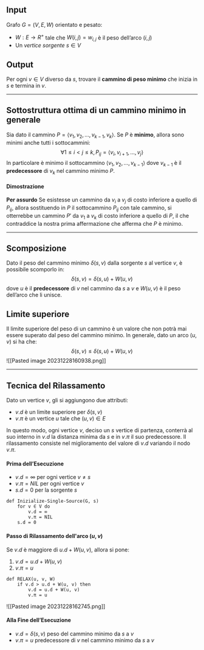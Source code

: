 ## Input
Grafo $G = (V, E, W)$ orientato e pesato:
- $W : E \rightarrow R^+$ tale che $W(i,j) = w_{i,j}$ è il peso dell’arco $(i,j)$
- Un *vertice sorgente* $s ∈ V$

## Output
Per ogni $v ∈ V$ diverso da $s$, trovare il **cammino di peso minimo** che inizia in $s$ e termina in $v$.

---
## Sottostruttura ottima di un cammino minimo in generale

Sia dato il cammino $P = ⟨v_1, v_2, ..., v_{k-1}, v_k⟩$. Se $P$ è **minimo**, allora sono minimi anche tutti i sottocammini: $$∀1 ≤ i < j ≤ k, P_{ij} = ⟨v_i , v_{i+1}, ..., v_j⟩$$In particolare è minimo il sottocammino $⟨v_1, v_2, ..., v_{k-1}⟩$ dove $v_{k-1}$ è il **predecessore** di $v_k$ nel cammino minimo $P$.

#### Dimostrazione
**Per assurdo**
Se esistesse un cammino da $v_i$ a $v_j$ di costo inferiore a quello di $P_{ij}$, allora sostituendo in $P$ il sottocammino $P_{ij}$ con tale cammino, si otterrebbe un cammino $P'$ da $v_1$ a $v_k$ di costo inferiore a quello di $P$, il che contraddice la nostra prima affermazione che afferma che $P$ è minimo.

---
## Scomposizione
Dato il peso del cammino minimo $δ(s, v)$ dalla sorgente $s$ al vertice $v$, è possibile scomporlo in: $$δ(s, v) = δ(s, u) + W(u, v)$$dove $u$ è il **predecessore** di $v$ nel cammino da $s$ a $v$ e $W(u, v)$ è il peso dell’arco che li unisce.

## Limite superiore
Il limite superiore del peso di un cammino è un valore che non potrà mai essere superato dal peso del cammino minimo. In generale, dato un arco $(u, v)$ si ha che: $$δ(s, v) ≤ δ(s, u) + W(u, v)$$
![[Pasted image 20231228160938.png]]

---

## Tecnica del Rilassamento
Dato un vertice $v$, gli si aggiungono due attributi:
- $v.d$ è un limite superiore per $δ(s,v)$
- $v.\pi$ è un vertice $u$ tale che $(u,v) ∈ E$

In questo modo, ogni vertice $v$, deciso un $s$ vertice di partenza, conterrà al suo interno in $v.d$ la distanza minima da $s$ e in $v.\pi$ il suo predecessore. 
Il rilassamento consiste nel miglioramento del valore di $v.d$ variando il nodo $v.\pi$.

#### Prima dell’Esecuzione
- $v.d = ∞$ per ogni vertice $v \not= s$
- $v.\pi = NIL$ per ogni vertice $v$ 
- $s.d = 0$ per la sorgente $s$

``` Pseudocodice TI:"Inizialize-Single-Source" "FOLD"
def Inizialize-Single-Source(G, s)
	for v ∈ V do 
		v.d = ∞ 
		v.π = NIL 
	s.d = 0
```

#### Passo di Rilassamento dell'arco $(u, v)$

Se $v.d$ è maggiore di $u.d + W(u,v)$, allora si pone:
1. $v.d = u.d + W(u,v)$
2. $v.\pi = u$

``` Pseudocodice TI:"RELAX" "FOLD"
def RELAX(u, v, W)
	if v.d > u.d + W(u, v) then
		v.d = u.d + W(u, v)
		v.π = u
```

![[Pasted image 20231228162745.png]]

#### Alla Fine dell’Esecuzione
- $v.d = δ(s,v)$ peso del cammino minimo da $s$ a $v$
- $v.\pi = u$ predecessore di $v$ nel cammino minimo da $s$ a $v$